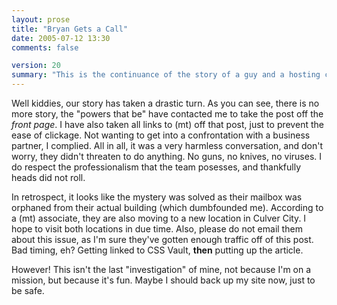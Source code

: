```yaml
---
layout: prose
title: "Bryan Gets a Call"
date: 2005-07-12 13:30
comments: false

version: 20
summary: "This is the continuance of the story of a guy and a hosting company. After chapter one, the \"powers that be\" contacted the guy to take off all linkage to the hosting company from the post. The guy complies as he doesn't want to burn any bridges."
---
```


Well kiddies, our story has taken a drastic turn. As you can see, there is no more story, the "powers that be" have contacted me to take the post off the _front page_. I have also taken all links to (mt) off that post, just to prevent the ease of clickage. Not wanting to get into a confrontation with a business partner, I complied. All in all, it was a very harmless conversation, and don't worry, they didn't threaten to do anything. No guns, no knives, no viruses. I do respect the professionalism that the team posesses, and thankfully heads did not roll.

In retrospect, it looks like the mystery was solved as their mailbox was orphaned from their actual building (which dumbfounded me). According to a (mt) associate, they are also moving to a new location in Culver City. I hope to visit both locations in due time. Also, please do not email them about this issue, as I'm sure they've gotten enough traffic off of this post. Bad timing, eh? Getting linked to CSS Vault, **then** putting up the article.

However! This isn't the last "investigation" of mine, not because I'm on a mission, but because it's fun. Maybe I should back up my site now, just to be safe.
